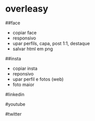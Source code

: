 # overleasy

##face
- copiar face
- responsivo
- upar perfils, capa, post 1:1, destaque
- salvar html em png


##insta
- copiar insta
- reponsivo
- upar perfil e fotos (web)
- foto maior

#linkedin

#youtube

#twitter
